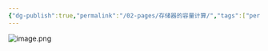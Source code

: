 ```yaml
---
{"dg-publish":true,"permalink":"/02-pages/存储器的容量计算/","tags":["personal/blog","计算机组成原理"]}
---
```


![image.png](https://yelanyanyu-img-bed.oss-cn-hangzhou.aliyuncs.com/img/blog/2024/08/20240813202237.png)